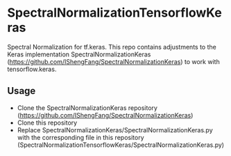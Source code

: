 # SpectralNormalizationTensorflowKeras
Spectral Normalization for tf.keras.
This repo contains adjustments to the Keras implementation SpectralNormalizationKeras (https://github.com/IShengFang/SpectralNormalizationKeras) to work with tensorflow.keras.

## Usage
* Clone the SpectralNormalizationKeras repository (https://github.com/IShengFang/SpectralNormalizationKeras)
* Clone this repository
* Replace SpectralNormalizationKeras/SpectralNormalizationKeras.py with the corresponding file in this repository (SpectralNormalizationTensorflowKeras/SpectralNormalizationKeras.py)

